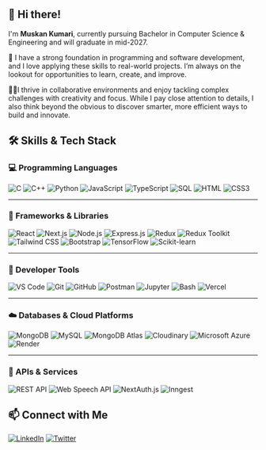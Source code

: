 ## 👋 Hi there!

I'm **Muskan Kumari**, currently pursuing Bachelor in Computer Science & Engineering and will graduate in mid-2027. 

🚀 I have a strong foundation in programming and software development, and I love applying these skills to real-world projects. I’m always on the lookout for opportunities to learn, create, and improve.

👨‍💻I thrive in collaborative environments and enjoy tackling complex challenges with creativity and focus. While I pay close attention to details, I also think beyond the obvious to discover smarter, more efficient ways to build and innovate.






## 🛠️ Skills & Tech Stack

### 💻 Programming Languages
![C](https://img.shields.io/badge/C-00599C?style=flat&logo=c&logoColor=white)
![C++](https://img.shields.io/badge/C++-00599C?style=flat&logo=c%2B%2B&logoColor=white)
![Python](https://img.shields.io/badge/Python-3776AB?style=flat&logo=python&logoColor=white)
![JavaScript](https://img.shields.io/badge/JavaScript-F7DF1E?style=flat&logo=javascript&logoColor=black)
![TypeScript](https://img.shields.io/badge/TypeScript-3178C6?style=flat&logo=typescript&logoColor=white)
![SQL](https://img.shields.io/badge/SQL-4479A1?style=flat&logo=mysql&logoColor=white)
![HTML](https://img.shields.io/badge/HTML5-E34F26?style=flat&logo=html5&logoColor=white)
![CSS3](https://img.shields.io/badge/CSS3-1572B6?style=flat&logo=css3&logoColor=white)

---

### 🧩 Frameworks & Libraries
![React](https://img.shields.io/badge/React-61DAFB?style=flat&logo=react&logoColor=black)
![Next.js](https://img.shields.io/badge/Next.js-000000?style=flat&logo=next.js&logoColor=white)
![Node.js](https://img.shields.io/badge/Node.js-339933?style=flat&logo=node.js&logoColor=white)
![Express.js](https://img.shields.io/badge/Express.js-000000?style=flat&logo=express&logoColor=white)
![Redux](https://img.shields.io/badge/Redux-764ABC?style=flat&logo=redux&logoColor=white)
![Redux Toolkit](https://img.shields.io/badge/Redux_Toolkit-593D88?style=flat&logo=redux&logoColor=white)
![Tailwind CSS](https://img.shields.io/badge/Tailwind-06B6D4?style=flat&logo=tailwindcss&logoColor=white)
![Bootstrap](https://img.shields.io/badge/Bootstrap-7952B3?style=flat&logo=bootstrap&logoColor=white)
![TensorFlow](https://img.shields.io/badge/TensorFlow-FF6F00?style=flat&logo=tensorflow&logoColor=white)
![Scikit-learn](https://img.shields.io/badge/scikit--learn-F7931E?style=flat&logo=scikit-learn&logoColor=white)

---

### 🧰 Developer Tools
![VS Code](https://img.shields.io/badge/VS%20Code-007ACC?style=flat&logo=visual-studio-code&logoColor=white)
![Git](https://img.shields.io/badge/Git-F05032?style=flat&logo=git&logoColor=white)
![GitHub](https://img.shields.io/badge/GitHub-181717?style=flat&logo=github&logoColor=white)
![Postman](https://img.shields.io/badge/Postman-FF6C37?style=flat&logo=postman&logoColor=white)
![Jupyter](https://img.shields.io/badge/Jupyter-F37626?style=flat&logo=jupyter&logoColor=white)
![Bash](https://img.shields.io/badge/Bash-121011?style=flat&logo=gnu-bash&logoColor=white)
![Vercel](https://img.shields.io/badge/Vercel-000000?style=flat&logo=vercel&logoColor=white)

---

### ☁️ Databases & Cloud Platforms
![MongoDB](https://img.shields.io/badge/MongoDB-47A248?style=flat&logo=mongodb&logoColor=white)
![MySQL](https://img.shields.io/badge/MySQL-4479A1?style=flat&logo=mysql&logoColor=white)
![MongoDB Atlas](https://img.shields.io/badge/MongoDB_Atlas-2F855A?style=flat&logo=mongodb&logoColor=white)
![Cloudinary](https://img.shields.io/badge/Cloudinary-3448C5?style=flat&logo=cloudinary&logoColor=white)
![Microsoft Azure](https://img.shields.io/badge/Azure-0078D4?style=flat&logo=microsoft-azure&logoColor=white)
![Render](https://img.shields.io/badge/Render-46E3B7?style=flat&logo=render&logoColor=black)

---

### 🔌 APIs & Services
![REST API](https://img.shields.io/badge/REST%20API-02569B?style=flat&logo=api&logoColor=white)
![Web Speech API](https://img.shields.io/badge/Web%20Speech%20API-FF5722?style=flat)
![NextAuth.js](https://img.shields.io/badge/NextAuth.js-000000?style=flat&logo=next.js&logoColor=white)
![Inngest](https://img.shields.io/badge/Inngest-0080FF?style=flat)









## 📫 Connect with Me

[![LinkedIn](https://img.shields.io/badge/LinkedIn-blue?style=for-the-badge&logo=linkedin&logoColor=white)](https://www.linkedin.com/in/muskan-kumari25859)
[![Twitter](https://img.shields.io/badge/Twitter-1DA1F2?style=for-the-badge&logo=twitter&logoColor=white)](https://twitter.com/yourTwitterHandle)

